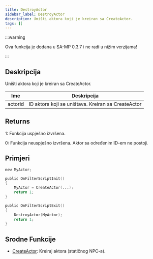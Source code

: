 ```yaml
---
title: DestroyActor
sidebar_label: DestroyActor
description: Uništi aktora koji je kreiran sa CreateActor.
tags: []
---
```


:::warning

Ova funkcija je dodana u SA-MP 0.3.7 i ne radi u nižim verzijama!

:::

## Deskripcija

Uništi aktora koji je kreiran sa CreateActor.

| Ime     | Deskripcija                                        |
| ------- | -------------------------------------------------- |
| actorid | ID aktora koji se uništava. Kreiran sa CreateActor |

## Returns

1: Funkcija uspješno izvršena.

0: Funkcija neuspješno izvršena. Aktor sa određenim ID-em ne postoji.

## Primjeri

```c
new MyActor;

public OnFilterScriptInit()
{
    MyActor = CreateActor(...);
    return 1;
}

public OnFilterScriptExit()
{
    DestroyActor(MyActor);
    return 1;
}
```

## Srodne Funkcije

- [CreateActor](CreateActor): Kreiraj aktora (statičnog NPC-a).
